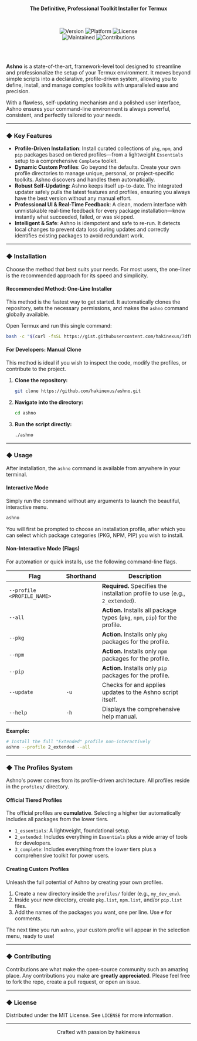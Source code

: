 <div align="center">
  <p>
    <strong>The Definitive, Professional Toolkit Installer for Termux</strong>
  </p>
  <br/>
    <p>
    <img alt="Version" src="https://img.shields.io/badge/version-1.3.7-blue?style=for-the-badge&logo=github">
    <img alt="Platform" src="https://img.shields.io/badge/platform-Termux-brightgreen?style=for-the-badge&logo=android">
    <img alt="License" src="https://img.shields.io/badge/license-MIT-purple?style=for-the-badge">
    <br>
    <img alt="Maintained" src="https://img.shields.io/badge/maintained%3F-yes-cyan.svg?style=for-the-badge">
    <img alt="Contributions" src="https://img.shields.io/badge/contributions-welcome-orange.svg?style=for-the-badge">
  </p>
  <br/>
</div>
  <br/>
</div>

**Ashno** is a state-of-the-art, framework-level tool designed to streamline and professionalize the setup of your Termux environment. It moves beyond simple scripts into a declarative, profile-driven system, allowing you to define, install, and manage complex toolkits with unparalleled ease and precision.

With a flawless, self-updating mechanism and a polished user interface, Ashno ensures your command-line environment is always powerful, consistent, and perfectly tailored to your needs.

---

### ◆ Key Features

*   **Profile-Driven Installation**: Install curated collections of `pkg`, `npm`, and `pip` packages based on tiered profiles—from a lightweight `Essentials` setup to a comprehensive `Complete` toolkit.
*   **Dynamic Custom Profiles**: Go beyond the defaults. Create your own profile directories to manage unique, personal, or project-specific toolkits. Ashno discovers and handles them automatically.
*   **Robust Self-Updating**: Ashno keeps itself up-to-date. The integrated updater safely pulls the latest features and profiles, ensuring you always have the best version without any manual effort.
*   **Professional UI & Real-Time Feedback**: A clean, modern interface with unmistakable real-time feedback for every package installation—know instantly what succeeded, failed, or was skipped.
*   **Intelligent & Safe**: Ashno is idempotent and safe to re-run. It detects local changes to prevent data loss during updates and correctly identifies existing packages to avoid redundant work.

---

### ◆ Installation

Choose the method that best suits your needs. For most users, the one-liner is the recommended approach for its speed and simplicity.

#### Recommended Method: One-Line Installer

This method is the fastest way to get started. It automatically clones the repository, sets the necessary permissions, and makes the `ashno` command globally available.

Open Termux and run this single command:

```bash
bash -c "$(curl -fsSL https://gist.githubusercontent.com/hakinexus/7df8c6853d98b2f7de95e92d5446765d/raw/d877e0568d53c30e27b4a59ef088b02175f7c748/Install.sh)"
```

#### For Developers: Manual Clone

This method is ideal if you wish to inspect the code, modify the profiles, or contribute to the project.

1.  **Clone the repository:**
    ```bash
    git clone https://github.com/hakinexus/ashno.git
    ```
2.  **Navigate into the directory:**
    ```bash
    cd ashno
    ```
3.  **Run the script directly:**
    ```bash
    ./ashno
    ```

---

### ◆ Usage

After installation, the `ashno` command is available from anywhere in your terminal.

#### Interactive Mode

Simply run the command without any arguments to launch the beautiful, interactive menu.

```bash
ashno
```

You will first be prompted to choose an installation profile, after which you can select which package categories (PKG, NPM, PIP) you wish to install.

#### Non-Interactive Mode (Flags)

For automation or quick installs, use the following command-line flags.

| Flag                       | Shorthand | Description                                                                        |
| -------------------------- | --------- | ---------------------------------------------------------------------------------- |
| `--profile <PROFILE_NAME>` |           | **Required.** Specifies the installation profile to use (e.g., `2_extended`).      |
| `--all`                    |           | **Action.** Installs all package types (`pkg`, `npm`, `pip`) for the profile.        |
| `--pkg`                    |           | **Action.** Installs only `pkg` packages for the profile.                          |
| `--npm`                    |           | **Action.** Installs only `npm` packages for the profile.                          |
| `--pip`                    |           | **Action.** Installs only `pip` packages for the profile.                          |
| `--update`                 | `-u`      | Checks for and applies updates to the Ashno script itself.                         |
| `--help`                   | `-h`      | Displays the comprehensive help manual.                                            |

**Example:**
```bash
# Install the full "Extended" profile non-interactively
ashno --profile 2_extended --all
```

---

### ◆ The Profiles System

Ashno's power comes from its profile-driven architecture. All profiles reside in the `profiles/` directory.

#### Official Tiered Profiles
The official profiles are **cumulative**. Selecting a higher tier automatically includes all packages from the lower tiers.

*   `1_essentials`: A lightweight, foundational setup.
*   `2_extended`: Includes everything in `Essentials` plus a wide array of tools for developers.
*   `3_complete`: Includes everything from the lower tiers plus a comprehensive toolkit for power users.

#### Creating Custom Profiles
Unleash the full potential of Ashno by creating your own profiles.

1.  Create a new directory inside the `profiles/` folder (e.g., `my_dev_env`).
2.  Inside your new directory, create `pkg.list`, `npm.list`, and/or `pip.list` files.
3.  Add the names of the packages you want, one per line. Use `#` for comments.

The next time you run `ashno`, your custom profile will appear in the selection menu, ready to use!

---

### ◆ Contributing

Contributions are what make the open-source community such an amazing place. Any contributions you make are **greatly appreciated**. Please feel free to fork the repo, create a pull request, or open an issue.

---

### ◆ License

Distributed under the MIT License. See `LICENSE` for more information.

---
<p align="center">
Crafted with passion by hakinexus
</p>
